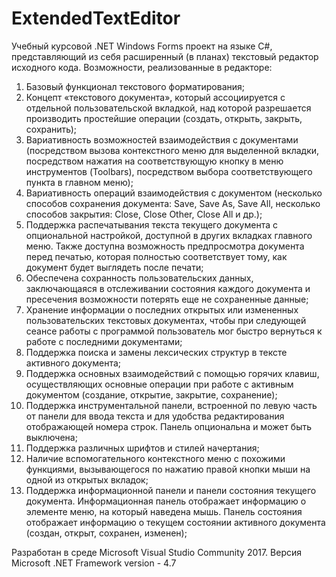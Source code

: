 # ExtendedTextEditor
Учебный курсовой .NET Windows Forms проект на языке C#, представляющий из себя расширенный (в планах) текстовый редактор исходного кода.
Возможности, реализованные в редакторе:
1)	Базовый функционал текстового форматирования;
2)	Концепт «текстового документа», который ассоциируется с отдельной пользовательской вкладкой, над которой разрешается производить простейшие операции (создать, открыть, закрыть, сохранить);
3)	Вариативность возможностей взаимодействия с документами (посредством вызова контекстного меню для выделенной вкладки, посредством нажатия на соответствующую кнопку в меню инструментов (Toolbars), посредством выбора соответствующего пункта в главном меню);
4)	Вариативность операций взаимодействия с документом (несколько способов сохранения документа: Save, Save As, Save All, несколько способов закрытия: Close, Close Other, Close All и др.);
5)	Поддержка распечатывания текста текущего документа с опциональной настройкой, доступной в других вкладках главного меню. Также доступна возможность предпросмотра документа перед печатью, которая полностью соответствует тому, как документ будет выглядеть после печати;
6)	Обеспечена сохранность пользовательских данных, заключающаяся в отслеживании состояния каждого документа и пресечения возможности потерять еще не сохраненные данные;
7)	Хранение информации о последних открытых или измененных пользовательских текстовых документах, чтобы при следующей сеансе работы с программой пользователь мог быстро вернуться к работе с последними документами;
8)	Поддержка поиска и замены лексических структур в тексте активного документа;
9)	Поддержка основных взаимодействий с помощью горячих клавиш, осуществляющих основные операции при работе с активным документом (создание, открытие, закрытие, сохранение);
10)	Поддержка инструментальной панели, встроенной по левую часть от панели для ввода текста и для удобства редактирования отображающей номера строк. Панель опциональна и может быть выключена;
11)	Поддержка различных шрифтов и стилей начертания;
12)	Наличие вспомогательного контекстного меню с похожими функциями, вызывающегося по нажатию правой кнопки мыши на одной из открытых вкладок;
13)	Поддержка информационной панели и панели состояния текущего документа. Информационная панель отображает информацию о элементе меню, на который наведена мышь. Панель состояния отображает информацию о текущем состоянии активного документа (создан, открыт, сохранен, изменен);

Разработан в среде Microsoft Visual Studio Community 2017. Версия Microsoft .NET Framework version - 4.7

